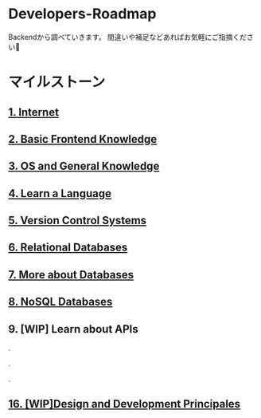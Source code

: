 # Developers-Roadmap

Backendから調べていきます。
間違いや補足などあればお気軽にご指摘ください🌼

# マイルストーン

## [1. Internet](https://github.com/shi6na/Developers-Roadmap/blob/master/01_internet.md)

## [2. Basic Frontend Knowledge](https://github.com/shi6na/Developers-Roadmap/blob/master/02_basic_frontend_knowledge/02_basic-frontend-knowledge.md)

## [3. OS and General Knowledge](https://github.com/shi6na/Developers-Roadmap/blob/master/03_os_and_general_knowledge/03_os_and_general_knowledge.md)

## [4. Learn a Language](https://github.com/shi6na/Developers-Roadmap/blob/master/04_learn_a_language/intro.md)

## [5. Version Control Systems](https://github.com/shi6na/Developers-Roadmap/blob/master/05_version_control_systems/git.md)

## [6. Relational Databases](https://github.com/shi6na/Developers-Roadmap/blob/master/06_relational_databases/intro.md)

## [7. More about Databases](https://github.com/shi6na/Developers-Roadmap/blob/master/07_more_about_databases/intro.md)

## [8. NoSQL Databases](https://github.com/shi6na/Developers-Roadmap/blob/master/08_nosql_databases/intro.md)

## 9. [WIP] Learn about APIs

.

.

.

## [16. [WIP]Design and Development Principales](https://github.com/shi6na/Developers-Roadmap/blob/master/16_design_and_development_principles/intro.md)

